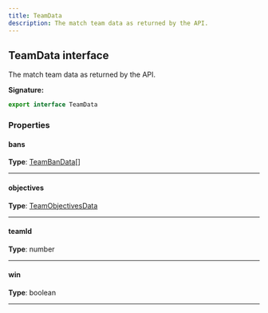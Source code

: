 ```yaml
---
title: TeamData
description: The match team data as returned by the API.
---
```


## TeamData interface

The match team data as returned by the API.

**Signature:**

```ts
export interface TeamData 
```

### Properties

#### bans



**Type**: [TeamBanData](/shieldbow/api/TeamBanData.md)[]

---

#### objectives



**Type**: [TeamObjectivesData](/shieldbow/api/TeamObjectivesData.md)

---

#### teamId



**Type**: number

---

#### win



**Type**: boolean

---


